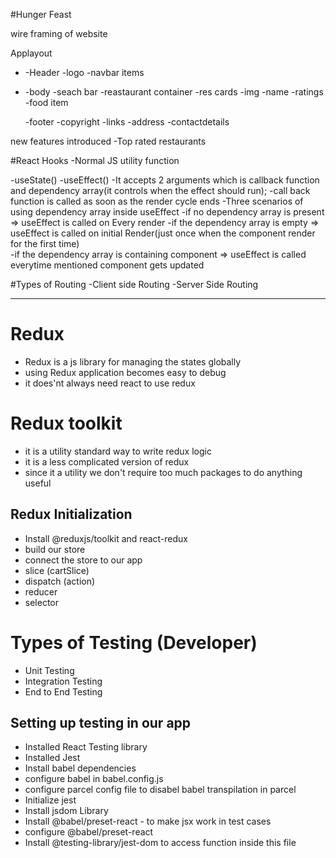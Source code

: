 #Hunger Feast

wire framing of website

Applayout

- -Header
  -logo
  -navbar items
- -body
  -seach bar
  -reastaurant container
  -res cards
  -img
  -name
  -ratings
  -food item

  -footer
  -copyright
  -links
  -address
  -contactdetails

new features introduced
-Top rated restaurants

#React Hooks
-Normal JS utility function

-useState()
-useEffect()
  -It accepts 2 arguments which is callback function and dependency array(it controls when the effect should run);
  -call back function is called as soon as the render cycle ends
  -Three scenarios of using dependency array inside useEffect
    -if no dependency array is present => useEffect is called on Every render 
    -if the dependency array is empty => useEffect is called on initial Render(just once when the component render for the first time)\
    -if the dependency array is containing component => useEffect is called everytime mentioned component gets updated


#Types of Routing
  -Client side Routing 
  -Server Side Routing
  
-----------
# Redux
 - Redux is a js library for managing the states globally
 - using Redux application becomes easy to debug
 - it does'nt always need react to use redux 

# Redux toolkit
- it is a utility standard way to write redux logic
- it is a less complicated version of redux
- since it a utility we don't require too much packages to do anything useful

## Redux Initialization
- Install @reduxjs/toolkit and react-redux
- build our store
- connect the store to our app
- slice (cartSlice)
- dispatch (action)
- reducer
- selector

# Types of Testing (Developer)
- Unit Testing
- Integration Testing 
- End to End Testing

## Setting up testing in our app
- Installed React Testing library
- Installed Jest
- Install babel dependencies
- configure babel in babel.config.js
- configure parcel config file to disabel babel transpilation in parcel
- Initialize jest
- Install jsdom Library 
- Install @babel/preset-react - to make jsx work in test cases
- configure @babel/preset-react
- Install @testing-library/jest-dom to access function inside this file


